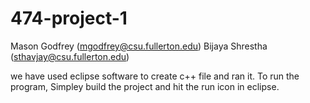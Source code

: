 # 474-project-1
Mason Godfrey (mgodfrey@csu.fullerton.edu)
Bijaya Shrestha (sthavjay@csu.fullerton.edu)

we have used eclipse software to create c++ file and ran it. 
To run the program, Simpley build the project and hit the run icon in eclipse. 
